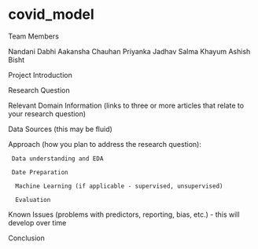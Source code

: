# covid_model

Team Members

Nandani Dabhi
Aakansha Chauhan
Priyanka Jadhav
Salma Khayum
Ashish Bisht


Project Introduction

Research Question

Relevant Domain Information (links to three or more articles that relate to your research question)

Data Sources (this may be fluid)

Approach (how you plan to address the research question):

     Data understanding and EDA

     Date Preparation

      Machine Learning (if applicable - supervised, unsupervised)

      Evaluation

Known Issues (problems with predictors, reporting, bias, etc.) - this will develop over time

Conclusion
